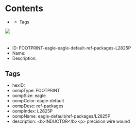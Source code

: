 



Contents
========

* [](#)
	* [Tags](#tags)
  
![][im]
# 

- ID: FOOTPRINT-eagle-eagle-default-ref-packages-L2825P
- Name: 
- Description: 

## Tags

- hexID: 
- oompType: FOOTPRINT
- oompSize: eagle
- oompColor: eagle-default
- oompDesc: ref-packages
- oompIndex: L2825P
- oompName: eagle-default/ref-packages/L2825P
- description: &lt;b&gt;INDUCTOR&lt;/b&gt;&lt;p&gt;&#xD;
precision wire wound



[im]: image.png
